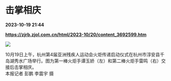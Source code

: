 # 击掌相庆

**2023-10-19 21:44**

**https://zjrb.zjol.com.cn/html/2023-10/20/content_3692599.htm**

![](https://zjrb.zjol.com.cn/images/2023-10/20/zjrb2023102000001v02b004.jpg)

  
10月19日上午，杭州第4届亚洲残疾人运动会火炬传递启动仪式在杭州市淳安县千岛湖秀水广场举行。图为第一棒火炬手谭玉娇（左）和第二棒火炬手雷鸣（右）交接后击掌相庆。  
本报记者 彭鹏 李震宇 摄